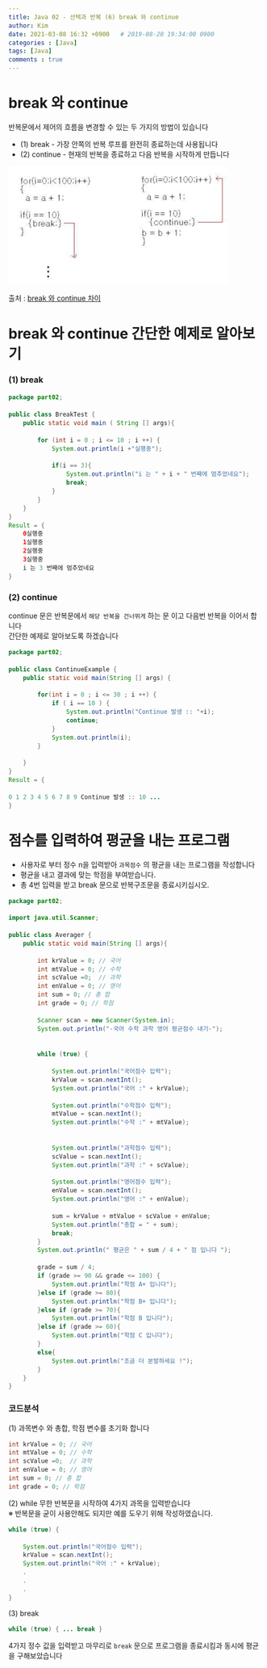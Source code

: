 ```yaml
---
title: Java 02 - 선택과 반복 (6) break 와 continue
author: Kim
date: 2021-03-08 16:32 +0900   # 2019-08-20 19:34:00 0900
categories : [Java]
tags: [Java]
comments : true
---
```


# break 와 continue

반복문에서 제어의 흐름을 변경할 수 있는 두 가지의 방법이 있습니다<br>

* (1) break - 가장 안쪽의 반복 루프를 완전히 종료하는데 사용됩니다
* (2) continue - 현재의 반복을 종료하고 다음 반복을 시작하게 만듭니다<br>


<img src = "/post/images/bc.PNG"><br>


출처 : <a href = "https://endlessthirst.tistory.com/105">break 와 continue 차이</a>


# break 와 continue 간단한 예제로 알아보기

### (1) break 

```java
package part02;

public class BreakTest {
    public static void main ( String [] args){

        for (int i = 0 ; i <= 10 ; i ++) {
            System.out.println(i +"실행중");

            if(i == 3){
                System.out.println("i 는 " + i + " 번째에 멈추었네요");
                break;
            }
        }
    }
}
Result = {
    0실행중
    1실행중
    2실행중
    3실행중
    i 는 3 번째에 멈추었네요
}
```

### (2) continue

continue 문은 반복문에서 `` 해당 반복을 건너뛰게 `` 하는 문 이고 다음번 반복을 이어서 합니다<br>
간단한 예제로 알아보도록 하겠습니다<br>

```java
package part02;

public class ContinueExample {
    public static void main(String [] args) {

        for(int i = 0 ; i <= 30 ; i ++) {
            if ( i == 10 ) {
                System.out.println("Continue 발생 :: "+i);
                continue;
            }
            System.out.println(i);
        }

    }
}
Result = {

0 1 2 3 4 5 6 7 8 9 Continue 발생 :: 10 ...
}
```


# 점수를 입력하여 평균을 내는 프로그램

* 사용자로 부터 정수 n을 입력받아 ``과목점수`` 의 평균을 내는 프로그램을 작성합니다
* 평균을 내고 결과에 맞는 학점을 부여받습니다.
* 총 4번 입력을 받고 break 문으로 반복구조문을 종료시키십시오.



```java
package part02;

import java.util.Scanner;

public class Averager {
    public static void main(String [] args){

        int krValue = 0; // 국어
        int mtValue = 0; // 수학
        int scValue =0;  // 과학
        int enValue = 0; // 영어
        int sum = 0; // 총 합
        int grade = 0; // 학점

        Scanner scan = new Scanner(System.in);
        System.out.println("-국어 수학 과학 영어 평균점수 내기-");


        while (true) {

            System.out.println("국어점수 입력");
            krValue = scan.nextInt();
            System.out.println("국어 :" + krValue);

            System.out.println("수학점수 입력");
            mtValue = scan.nextInt();
            System.out.println("수학 :" + mtValue);


            System.out.println("과학점수 입력");
            scValue = scan.nextInt();
            System.out.println("과학 :" + scValue);

            System.out.println("영어점수 입력");
            enValue = scan.nextInt();
            System.out.println("영어 :" + enValue);

            sum = krValue + mtValue + scValue + enValue;
            System.out.println("총합 = " + sum);
            break;
        }
        System.out.println(" 평균은 " + sum / 4 + " 점 입니다 ");

        grade = sum / 4;
        if (grade >= 90 && grade <= 100) {
            System.out.println("학점 A+ 입니다");
        }else if (grade >= 80){
            System.out.println("학점 B+ 입니다");
        }else if (grade >= 70){
            System.out.println("학점 B 입니다");
        }else if (grade >= 60){
            System.out.println("학점 C 입니다");
        }
        else{
            System.out.println("조금 더 분발하세요 !");
        }
    }
}
```

### 코드분석

(1) 과목변수 와 총합, 학점 변수를 초기화 합니다
```java
int krValue = 0; // 국어
int mtValue = 0; // 수학
int scValue =0;  // 과학
int enValue = 0; // 영어
int sum = 0; // 총 합
int grade = 0; // 학점  
```

(2) while 무한 반복문을 시작하여 4가지 과목을 입력받습니다<br>
※ 반복문을 굳이 사용안해도 되지만 예를 도우기 위해 작성하였습니다.

```java
while (true) {

    System.out.println("국어점수 입력");
    krValue = scan.nextInt();
    System.out.println("국어 :" + krValue);
    .
    .
    .
}
```

(3) break

```java
while (true) { ... break }
```

4가지 정수 값을 입력받고 마무리로 `` break `` 문으로 프로그램을 종료시킴과 동시에 평균을 구해보았습니다<br>